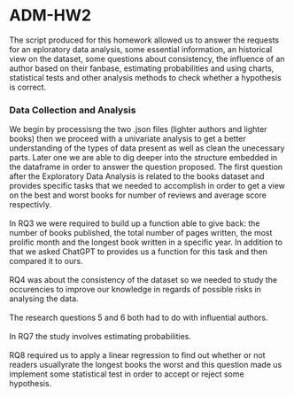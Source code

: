 # ADM-HW2

The script produced for this homework allowed us to answer the requests for an eploratory data analysis, some essential information, an historical view on the dataset, some questions about consistency, the influence of an author based on their fanbase, estimating probabilities and using charts, statistical tests and other analysis methods to check whether a hypothesis is correct.

### Data Collection and Analysis
We begin by processisng the two .json files (lighter authors and lighter books) then we proceed with a univariate analysis to get a better understanding of the types of data present as well as clean the unecessary parts. 
Later one we are able to dig deeper into the structure embedded in the dataframe in order to answer the question proposed.
The first question after the Exploratory Data Analysis is related to the books dataset and provides specific tasks that we needed to accomplish in order to get a view on the best and worst books for number of reviews and average score respectivly.<br/><br/>
In RQ3 we were required to build up a function able to give back: the number of books published, the total number of pages written, the most prolific month and the longest book written in a specific year.
In addition to that we asked ChatGPT to provides us a function for this task and then compared it to ours.<br/><br/>
RQ4 was about the consistency of the dataset so we needed to study the occurencies to improve our knowledge in regards of possible risks in analysing the data.<br/><br/>
The research questions 5 and 6 both had to do with influential authors.<br/><br/>
In RQ7 the study involves estimating probabilities.<br/><br/>
RQ8 required us to apply a linear regression to find out whether or not readers usuallyrate the longest books the worst and this question made us implement some statistical test in order to accept or reject some hypothesis.<br/><br/>
